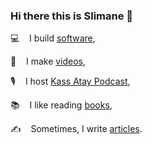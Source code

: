 ### Hi there this is Slimane 👋


💻  &nbsp;&nbsp; I build [software](https://www.linkedin.com/in/slimaneakalie),

🎥  &nbsp;&nbsp; I make [videos](https://www.youtube.com/channel/UCAKherxCCvXWHyGaeQKy-Jw),

🎙️ &nbsp;&nbsp; I host [Kass Atay Podcast](https://www.slimane.io/podcast),

📚 &nbsp;&nbsp; I like reading [books](https://www.goodreads.com/user/show/135778549-slimane-akali),

✍️ &nbsp;&nbsp; Sometimes, I write [articles](https://www.slimane.io/articles).
